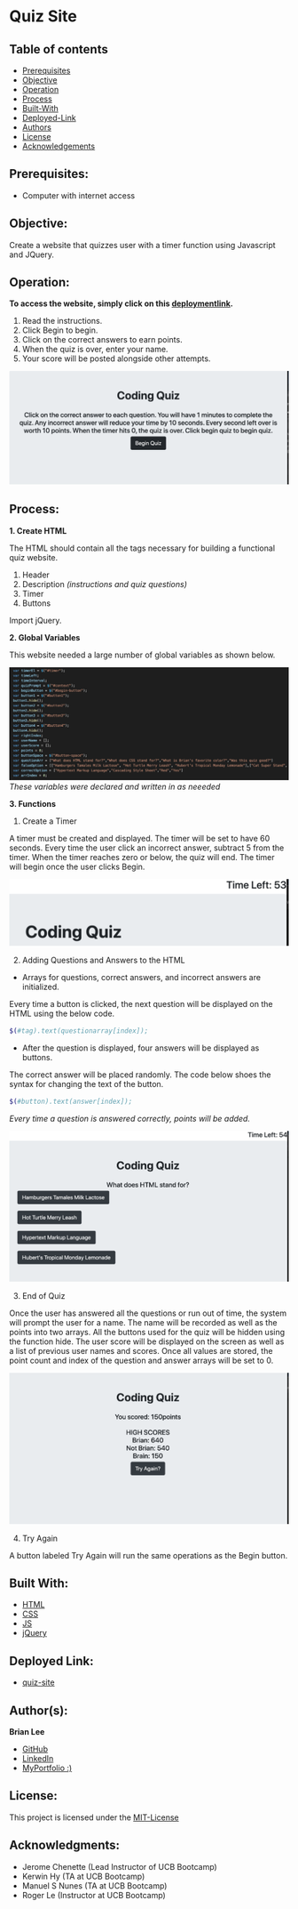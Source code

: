 # Quiz Site
## Table of contents
* [Prerequisites](https://github.com/brianjunhyuplee/quiz-site#prerequisites)
* [Objective](https://github.com/brianjunhyuplee/quiz-site#objective)
* [Operation](https://github.com/brianjunhyuplee/quiz-site#operation)
* [Process](https://github.com/brianjunhyuplee/quiz-site#process)
* [Built-With](https://github.com/brianjunhyuplee/quiz-site#built-with)
* [Deployed-Link](https://github.com/brianjunhyuplee/quiz-site#deployed-link)
* [Authors](https://github.com/brianjunhyuplee/quiz-site#authors)
* [License](https://github.com/brianjunhyuplee/quiz-site#license)
* [Acknowledgements](https://github.com/brianjunhyuplee/quiz-site#acknowledgments)
## Prerequisites:
* Computer with internet access
## Objective: 

Create a website that quizzes user with a timer function using Javascript and JQuery.


## Operation:

**To access the website, simply click on this [deploymentlink](https://brianjunhyuplee.github.io/quiz-site/).**

1. Read the instructions.
2. Click Begin to begin.
3. Click on the correct answers to earn points.
4. When the quiz is over, enter your name.
5. Your score will be posted alongside other attempts.

![Image of the Quiz Site](assets/images/web.png)

## Process:
**1.  Create HTML** 

The HTML should contain all the tags necessary for building a functional quiz website.
1. Header
2. Description *(instructions and quiz questions)*
3. Timer
4. Buttons

Import jQuery.

**2.  Global Variables**

This website needed a large number of global variables as shown below.

![Image of global var](assets/images/var.png)
*These variables were declared and written in as neeeded*

**3.  Functions**
1. Create a Timer

A timer must be created and displayed. 
The timer will be set to have 60 seconds.
Every time the user click an incorrect answer, subtract 5 from the timer.
When the timer reaches zero or below, the quiz will end.
The timer will begin once the user clicks Begin.

![Image of the timer](assets/images/timer.png)

2. Adding Questions and Answers to the HTML

- Arrays for questions, correct answers, and incorrect answers are initialized.

Every time a button is clicked, the next question will be displayed on the HTML using the below code.
```bash
$(#tag).text(questionarray[index]);
```

- After the question is displayed, four answers will be displayed as buttons.

The correct answer will be placed randomly.
The code below shoes the syntax for changing the text of the button.
```bash
$(#button).text(answer[index]);
```
*Every time a question is answered correctly, points will be added.*

![Image of questions and answers](assets/images/qa.png)

3. End of Quiz

Once the user has answered all the questions or run out of time, the system will prompt the user for a name.
The name will be recorded as well as the points into two arrays.
All the buttons used for the quiz will be hidden using the function hide.
The user score will be displayed on the screen as well as a list of previous user names and scores.
Once all values are stored, the point count and index of the question and answer arrays will be set to 0.

![Image of Scoreboard](assets/images/gameOver.png)

4. Try Again

A button labeled Try Again will run the same operations as the Begin button.



## Built With:
* [HTML](https://developer.mozilla.org/en-US/docs/Web/HTML)
* [CSS](https://developer.mozilla.org/en-US/docs/Web/CSS)
* [JS]([https://developer.mozilla.org/en-US/docs/Web/JavaScript])
* [jQuery](https://developer.mozilla.org/en-US/docs/Glossary/jQuery)

## Deployed Link:
* [quiz-site](https://brianjunhyuplee.github.io/quiz-site/)

## Author(s):
**Brian Lee**
* [GitHub](https://github.com/brianjunhyuplee)
* [LinkedIn](https://www.linkedin.com/in/brian-lee-559208187/)
* [MyPortfolio :)](https://brianjunhyuplee.github.io/portfolio/)

## License:

This project is licensed under the [MIT-License](https://www.mit.edu/~amini/LICENSE.md)

## Acknowledgments:
* Jerome Chenette (Lead Instructor of UCB Bootcamp)
* Kerwin Hy (TA at UCB Bootcamp)
* Manuel S Nunes (TA at UCB Bootcamp)
* Roger Le (Instructor at UCB Bootcamp)